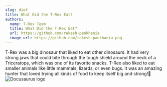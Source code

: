 ```yaml
---
slug: diet
title: What Did the T-Rex Eat?
authors:
  name: T-Rex Team
  title: What Did the T-Rex Eat?
  url: https://github.com/rakesh-pankhania
  image_url: https://github.com/rakesh-pankhania.png
---
```


T-Rex was a big dinosaur that liked to eat other dinosaurs. It had very strong jaws that could bite through the tough shield around the neck of a Triceratops, which was one of its favorite snacks. T-Rex also liked to eat smaller animals like little mammals, lizards, or even bugs. It was an amazing hunter that loved trying all kinds of food to keep itself big and strong!🦕
![Docusaurus logo](/img/trex1.webp)
